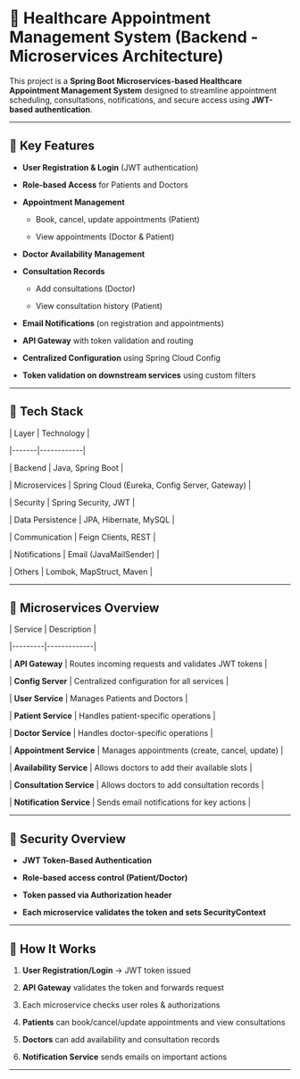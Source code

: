 # 🏥 Healthcare Appointment Management System (Backend - Microservices Architecture)

This project is a **Spring Boot Microservices-based Healthcare Appointment Management System** designed to streamline appointment scheduling, consultations, notifications, and secure access using **JWT-based authentication**.

---

## 🧩 Key Features

- **User Registration & Login** (JWT authentication)

- **Role-based Access** for Patients and Doctors

- **Appointment Management**  

  - Book, cancel, update appointments (Patient)

  - View appointments (Doctor & Patient)

- **Doctor Availability Management**

- **Consultation Records**  

  - Add consultations (Doctor)  

  - View consultation history (Patient)

- **Email Notifications** (on registration and appointments)

- **API Gateway** with token validation and routing

- **Centralized Configuration** using Spring Cloud Config

- **Token validation on downstream services** using custom filters

---

## 🔧 Tech Stack

| Layer | Technology |

|-------|------------|

| Backend | Java, Spring Boot |

| Microservices | Spring Cloud (Eureka, Config Server, Gateway) |

| Security | Spring Security, JWT |

| Data Persistence | JPA, Hibernate, MySQL |

| Communication | Feign Clients, REST |

| Notifications | Email (JavaMailSender) |

| Others | Lombok, MapStruct, Maven |

---

## 🧱 Microservices Overview

| Service | Description |

|---------|-------------|

| **API Gateway** | Routes incoming requests and validates JWT tokens |

| **Config Server** | Centralized configuration for all services |

| **User Service** | Manages Patients and Doctors |

| **Patient Service** | Handles patient-specific operations |

| **Doctor Service** | Handles doctor-specific operations |

| **Appointment Service** | Manages appointments (create, cancel, update) |

| **Availability Service** | Allows doctors to add their available slots |

| **Consultation Service** | Allows doctors to add consultation records |

| **Notification Service** | Sends email notifications for key actions |

---

## 🔐 Security Overview

- **JWT Token-Based Authentication**

- **Role-based access control (Patient/Doctor)**

- **Token passed via Authorization header**

- **Each microservice validates the token and sets SecurityContext**

---

## 🧪 How It Works

1. **User Registration/Login** → JWT token issued

2. **API Gateway** validates the token and forwards request

3. Each microservice checks user roles & authorizations

4. **Patients** can book/cancel/update appointments and view consultations

5. **Doctors** can add availability and consultation records

6. **Notification Service** sends emails on important actions

---
